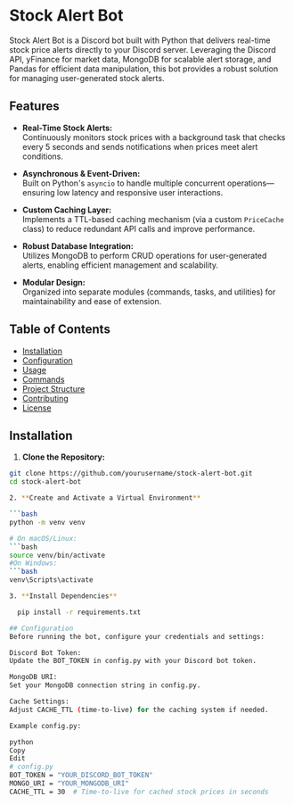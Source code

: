 # Stock Alert Bot

Stock Alert Bot is a Discord bot built with Python that delivers real-time stock price alerts directly to your Discord server. Leveraging the Discord API, yFinance for market data, MongoDB for scalable alert storage, and Pandas for efficient data manipulation, this bot provides a robust solution for managing user-generated stock alerts.

## Features

- **Real-Time Stock Alerts:**  
  Continuously monitors stock prices with a background task that checks every 5 seconds and sends notifications when prices meet alert conditions.

- **Asynchronous & Event-Driven:**  
  Built on Python's `asyncio` to handle multiple concurrent operations—ensuring low latency and responsive user interactions.

- **Custom Caching Layer:**  
  Implements a TTL-based caching mechanism (via a custom `PriceCache` class) to reduce redundant API calls and improve performance.

- **Robust Database Integration:**  
  Utilizes MongoDB to perform CRUD operations for user-generated alerts, enabling efficient management and scalability.

- **Modular Design:**  
  Organized into separate modules (commands, tasks, and utilities) for maintainability and ease of extension.

## Table of Contents

- [Installation](#installation)
- [Configuration](#configuration)
- [Usage](#usage)
- [Commands](#commands)
- [Project Structure](#project-structure)
- [Contributing](#contributing)
- [License](#license)

## Installation

1. **Clone the Repository:**

  ```bash
  git clone https://github.com/yourusername/stock-alert-bot.git
  cd stock-alert-bot

2. **Create and Activate a Virtual Environment**

  ```bash
  python -m venv venv

  # On macOS/Linux:
  ```bash
  source venv/bin/activate
  #On Windows:
  ```bash
  venv\Scripts\activate

3. **Install Dependencies**

    pip install -r requirements.txt

## Configuration
Before running the bot, configure your credentials and settings:

Discord Bot Token:
Update the BOT_TOKEN in config.py with your Discord bot token.

MongoDB URI:
Set your MongoDB connection string in config.py.

Cache Settings:
Adjust CACHE_TTL (time-to-live) for the caching system if needed.

Example config.py:

python
Copy
Edit
# config.py
BOT_TOKEN = "YOUR_DISCORD_BOT_TOKEN"
MONGO_URI = "YOUR_MONGODB_URI"
CACHE_TTL = 30  # Time-to-live for cached stock prices in seconds
